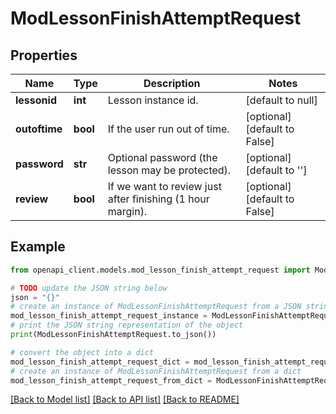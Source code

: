 # ModLessonFinishAttemptRequest


## Properties

Name | Type | Description | Notes
------------ | ------------- | ------------- | -------------
**lessonid** | **int** | Lesson instance id. | [default to null]
**outoftime** | **bool** | If the user run out of time. | [optional] [default to False]
**password** | **str** | Optional password (the lesson may be protected). | [optional] [default to '']
**review** | **bool** | If we want to review just after finishing (1 hour margin). | [optional] [default to False]

## Example

```python
from openapi_client.models.mod_lesson_finish_attempt_request import ModLessonFinishAttemptRequest

# TODO update the JSON string below
json = "{}"
# create an instance of ModLessonFinishAttemptRequest from a JSON string
mod_lesson_finish_attempt_request_instance = ModLessonFinishAttemptRequest.from_json(json)
# print the JSON string representation of the object
print(ModLessonFinishAttemptRequest.to_json())

# convert the object into a dict
mod_lesson_finish_attempt_request_dict = mod_lesson_finish_attempt_request_instance.to_dict()
# create an instance of ModLessonFinishAttemptRequest from a dict
mod_lesson_finish_attempt_request_from_dict = ModLessonFinishAttemptRequest.from_dict(mod_lesson_finish_attempt_request_dict)
```
[[Back to Model list]](../README.md#documentation-for-models) [[Back to API list]](../README.md#documentation-for-api-endpoints) [[Back to README]](../README.md)


